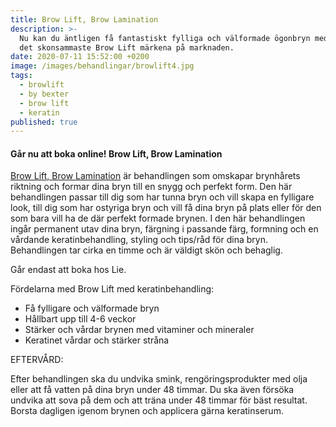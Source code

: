 ```yaml
---
title: Brow Lift, Brow Lamination
description: >-
  Nu kan du äntligen få fantastiskt fylliga och välformade ögonbryn med ett av
  det skonsammaste Brow Lift märkena på marknaden.
date: 2020-07-11 15:52:00 +0200
image: /images/behandlingar/browlift4.jpg
tags:
  - browlift
  - by bexter
  - brow lift
  - keratin
published: true
---
```

#### G&aring;r nu att boka online\! Brow Lift, Brow Lamination

[Brow Lift, Brow Lamination](/behandlingar/brow-lift-lamination/) är behandlingen som omskapar brynh&aring;rets riktning och formar dina bryn till en snygg och perfekt form. Den här behandlingen passar till dig som har tunna bryn och vill skapa en fylligare look, till dig som har ostyriga bryn och vill f&aring; dina bryn p&aring; plats eller för den som bara vill ha de där perfekt formade brynen. I den här behandlingen ing&aring;r permanent utav dina bryn, färgning i passande färg, formning och en v&aring;rdande keratinbehandling, styling och tips/r&aring;d för dina bryn. Behandlingen tar cirka en timme och är väldigt skön och behaglig.

G&aring;r endast att boka hos Lie.

Fördelarna med Brow Lift med keratinbehandling:

* F&aring; fylligare och välformade bryn&nbsp;
* H&aring;llbart upp till 4-6 veckor&nbsp;
* Stärker och v&aring;rdar brynen med vitaminer och mineraler
* Keratinet v&aring;rdar och stärker str&aring;na

EFTERVÅRD:

Efter behandlingen ska du undvika smink, rengöringsprodukter med olja eller att f&aring; vatten p&aring; dina bryn under 48 timmar. Du ska även försöka undvika att sova p&aring; dem och att träna under 48 timmar för bäst resultat. Borsta dagligen igenom brynen och applicera gärna keratinserum.

&nbsp;